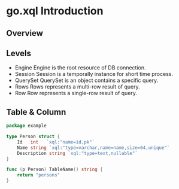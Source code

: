 # go.xql Introduction

## Overview


## Levels

- Engine
  Engine is the root resource of DB connection.
- Session
  Session is a temporally instance for short time process.
- QuerySet
  QuerySet is an object contains a specific query.
- Rows
  Rows represents a multi-row result of query.
- Row
  Row represents a single-row result of query.


## Table & Column 

```go
package example

type Person struct {
    Id   int   `xql:"name=id,pk"`
    Name string `xql:"type=varchar,name=name,size=64,unique"`
    Description string `xql:"type=text,nullable"`
}

func (p Person) TableName() string {
    return "persons"
}
```